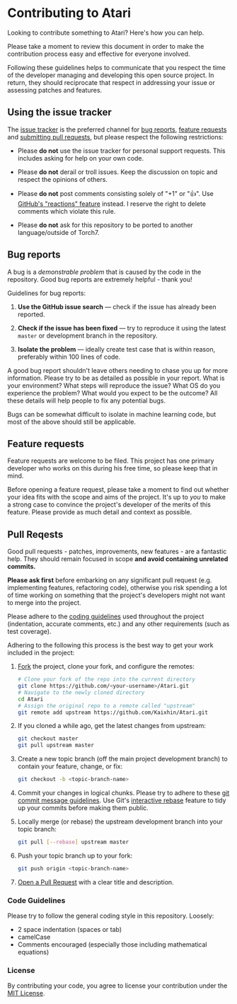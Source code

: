 # Contributing to Atari

Looking to contribute something to Atari? Here's how you can help.

Please take a moment to review this document in order to make the contribution process easy and effective for everyone involved.

Following these guidelines helps to communicate that you respect the time of the developer managing and developing this open source project. In return, they should reciprocate that respect in addressing your issue or assessing patches and features.

## Using the issue tracker

The [issue tracker](https://github.com/Kaixhin/Atari/issues) is the preferred channel for [bug reports](#bug-reports), [feature requests](#feature-requests) and [submitting pull requests](#pull-requests), but please respect the following restrictions:

- Please **do not** use the issue tracker for personal support requests. This includes asking for help on your own code.

- Please **do not** derail or troll issues. Keep the discussion on topic and respect the opinions of others.

- Please **do not** post comments consisting solely of "+1" or ":thumbsup:". Use [GitHub's "reactions" feature](https://github.com/blog/2119-add-reactions-to-pull-requests-issues-and-comments) instead. I reserve the right to delete comments which violate this rule.

- Please **do not** ask for this repository to be ported to another language/outside of Torch7.

## Bug reports

A bug is a _demonstrable problem_ that is caused by the code in the repository. Good bug reports are extremely helpful - thank you!

Guidelines for bug reports:

1. **Use the GitHub issue search** &mdash; check if the issue has already been reported.

2. **Check if the issue has been fixed** &mdash; try to reproduce it using the latest `master` or development branch in the repository.

3. **Isolate the problem** &mdash; ideally create test case that is within reason, preferably within 100 lines of code.

A good bug report shouldn't leave others needing to chase you up for more information. Please try to be as detailed as possible in your report. What is your environment? What steps will reproduce the issue? What OS do you experience the problem? What would you expect to be the outcome? All these details will help people to fix any potential bugs.

Bugs can be somewhat difficult to isolate in machine learning code, but most of the above should still be applicable.

## Feature requests

Feature requests are welcome to be filed. This project has one primary developer who works on this during his free time, so please keep that in mind.

Before opening a feature request, please take a moment to find out whether your idea fits with the scope and aims of the project. It's up to *you* to make a strong case to convince the project's developer of the merits of this feature. Please provide as much detail and context as possible.

## Pull Reqests

Good pull requests - patches, improvements, new features - are a fantastic help. They should remain focused in scope **and avoid containing unrelated commits.**

**Please ask first** before embarking on any significant pull request (e.g. implementing features, refactoring code), otherwise you risk spending a lot of time working on something that the project's developers might not want to merge into the project.

Please adhere to the [coding guidelines](#code-guidelines) used throughout the project (indentation, accurate comments, etc.) and any other requirements (such as test coverage).

Adhering to the following this process is the best way to get your work included in the project:

1. [Fork](https://help.github.com/articles/fork-a-repo) the project, clone your fork, and configure the remotes:

   ```bash
   # Clone your fork of the repo into the current directory
   git clone https://github.com/<your-username>/Atari.git
   # Navigate to the newly cloned directory
   cd Atari
   # Assign the original repo to a remote called "upstream"
   git remote add upstream https://github.com/Kaixhin/Atari.git
   ```

2. If you cloned a while ago, get the latest changes from upstream:

   ```bash
   git checkout master
   git pull upstream master
   ```

3. Create a new topic branch (off the main project development branch) to contain your feature, change, or fix:

   ```bash
   git checkout -b <topic-branch-name>
   ```

4. Commit your changes in logical chunks. Please try to adhere to these [git commit message guidelines](http://tbaggery.com/2008/04/19/a-note-about-git-commit-messages.html). Use Git's [interactive rebase](https://help.github.com/articles/about-git-rebase) feature to tidy up your commits before making them public.

5. Locally merge (or rebase) the upstream development branch into your topic branch:

   ```bash
   git pull [--rebase] upstream master
   ```

6. Push your topic branch up to your fork:

   ```bash
   git push origin <topic-branch-name>
   ```

7. [Open a Pull Request](https://help.github.com/articles/using-pull-requests/) with a clear title and description.

### Code Guidelines

Please try to follow the general coding style in this repository. Loosely:

- 2 space indentation (spaces or tab)
- camelCase
- Comments encouraged (especially those including mathematical equations)

### License

By contributing your code, you agree to license your contribution under the [MIT License](https://github.com/Kaixhin/Atari/blob/master/LICENSE.md).
